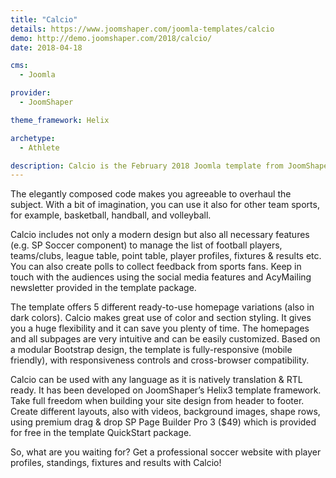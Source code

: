 ```yaml
---
title: "Calcio"
details: https://www.joomshaper.com/joomla-templates/calcio
demo: http://demo.joomshaper.com/2018/calcio/
date: 2018-04-18

cms: 
  - Joomla

provider:
  - JoomShaper

theme_framework: Helix

archetype:
  - Athlete

description: Calcio is the February 2018 Joomla template from JoomShaper. It’s a perfectly suited package for soccer news sites, football clubs, soccer-based websites dedicated to team fans & sports organizations, and so on.
---
```


The elegantly composed code makes you agreeable to overhaul the subject. With a bit of imagination, you can use it also for other team sports, for example, basketball, handball, and volleyball.

Calcio includes not only a modern design but also all necessary features (e.g. SP Soccer component) to manage the list of football players, teams/clubs, league table, point table, player profiles, fixtures & results etc. You can also create polls to collect feedback from sports fans. Keep in touch with the audiences using the social media features and AcyMailing newsletter provided in the template package.

The template offers 5 different ready-to-use homepage variations (also in dark colors). Calcio makes great use of color and section styling. It gives you a huge flexibility and it can save you plenty of time. The homepages and all subpages are very intuitive and can be easily customized. Based on a modular Bootstrap design, the template is fully-responsive (mobile friendly), with responsiveness controls and cross-browser compatibility.

Calcio can be used with any language as it is natively translation & RTL ready. It has been developed on JoomShaper’s Helix3 template framework. Take full freedom when building your site design from header to footer. Create different layouts, also with videos, background images, shape rows, using premium drag & drop SP Page Builder Pro 3 ($49) which is provided for free in the template QuickStart package.

So, what are you waiting for? Get a professional soccer website with player profiles, standings, fixtures and results with Calcio!
